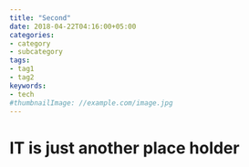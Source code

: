 ```yaml
---
title: "Second"
date: 2018-04-22T04:16:00+05:00
categories:
- category
- subcategory
tags:
- tag1
- tag2
keywords:
- tech
#thumbnailImage: //example.com/image.jpg
---
```


<!--more-->
# IT is just another place holder